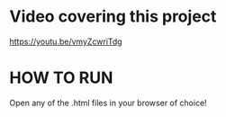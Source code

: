 # Video covering this project
https://youtu.be/vmyZcwriTdg

# HOW TO RUN
Open any of the .html files in your browser of choice!